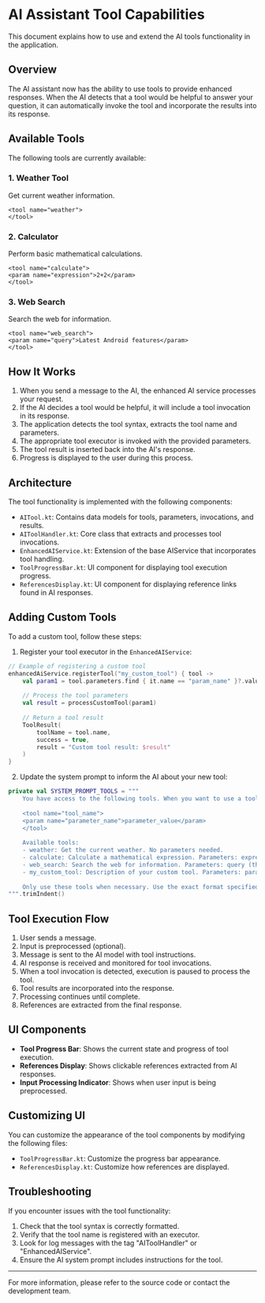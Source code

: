 # AI Assistant Tool Capabilities

This document explains how to use and extend the AI tools functionality in the application.

## Overview

The AI assistant now has the ability to use tools to provide enhanced responses. When the AI detects that a tool would be helpful to answer your question, it can automatically invoke the tool and incorporate the results into its response.

## Available Tools

The following tools are currently available:

### 1. Weather Tool
Get current weather information.
```
<tool name="weather">
</tool>
```

### 2. Calculator
Perform basic mathematical calculations.
```
<tool name="calculate">
<param name="expression">2+2</param>
</tool>
```

### 3. Web Search
Search the web for information.
```
<tool name="web_search">
<param name="query">Latest Android features</param>
</tool>
```

## How It Works

1. When you send a message to the AI, the enhanced AI service processes your request.
2. If the AI decides a tool would be helpful, it will include a tool invocation in its response.
3. The application detects the tool syntax, extracts the tool name and parameters.
4. The appropriate tool executor is invoked with the provided parameters.
5. The tool result is inserted back into the AI's response.
6. Progress is displayed to the user during this process.

## Architecture

The tool functionality is implemented with the following components:

- `AITool.kt`: Contains data models for tools, parameters, invocations, and results.
- `AIToolHandler.kt`: Core class that extracts and processes tool invocations.
- `EnhancedAIService.kt`: Extension of the base AIService that incorporates tool handling.
- `ToolProgressBar.kt`: UI component for displaying tool execution progress.
- `ReferencesDisplay.kt`: UI component for displaying reference links found in AI responses.

## Adding Custom Tools

To add a custom tool, follow these steps:

1. Register your tool executor in the `EnhancedAIService`:

```kotlin
// Example of registering a custom tool
enhancedAiService.registerTool("my_custom_tool") { tool ->
    val param1 = tool.parameters.find { it.name == "param_name" }?.value ?: ""
    
    // Process the tool parameters
    val result = processCustomTool(param1)
    
    // Return a tool result
    ToolResult(
        toolName = tool.name,
        success = true,
        result = "Custom tool result: $result"
    )
}
```

2. Update the system prompt to inform the AI about your new tool:

```kotlin
private val SYSTEM_PROMPT_TOOLS = """
    You have access to the following tools. When you want to use a tool, output it in this specific format:
    
    <tool name="tool_name">
    <param name="parameter_name">parameter_value</param>
    </tool>
    
    Available tools:
    - weather: Get the current weather. No parameters needed.
    - calculate: Calculate a mathematical expression. Parameters: expression (e.g. "2+2")
    - web_search: Search the web for information. Parameters: query (the search term)
    - my_custom_tool: Description of your custom tool. Parameters: param_name (description)
    
    Only use these tools when necessary. Use the exact format specified above.
""".trimIndent()
```

## Tool Execution Flow

1. User sends a message.
2. Input is preprocessed (optional).
3. Message is sent to the AI model with tool instructions.
4. AI response is received and monitored for tool invocations.
5. When a tool invocation is detected, execution is paused to process the tool.
6. Tool results are incorporated into the response.
7. Processing continues until complete.
8. References are extracted from the final response.

## UI Components

- **Tool Progress Bar**: Shows the current state and progress of tool execution.
- **References Display**: Shows clickable references extracted from AI responses.
- **Input Processing Indicator**: Shows when user input is being preprocessed.

## Customizing UI

You can customize the appearance of the tool components by modifying the following files:
- `ToolProgressBar.kt`: Customize the progress bar appearance.
- `ReferencesDisplay.kt`: Customize how references are displayed.

## Troubleshooting

If you encounter issues with the tool functionality:

1. Check that the tool syntax is correctly formatted.
2. Verify that the tool name is registered with an executor.
3. Look for log messages with the tag "AIToolHandler" or "EnhancedAIService".
4. Ensure the AI system prompt includes instructions for the tool.

---

For more information, please refer to the source code or contact the development team. 